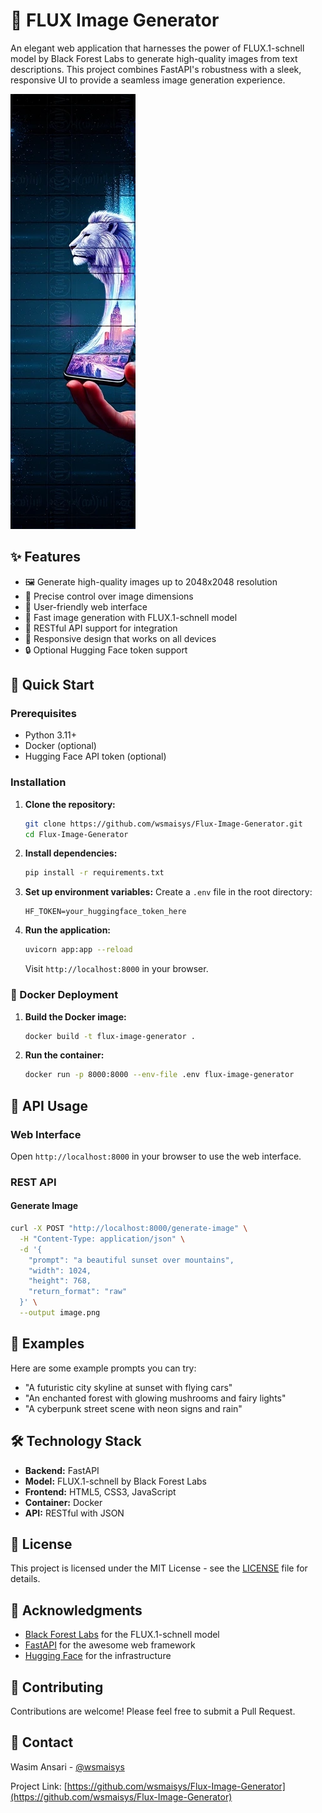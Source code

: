# 🎨 FLUX Image Generator

An elegant web application that harnesses the power of FLUX.1-schnell model by Black Forest Labs to generate high-quality images from text descriptions. This project combines FastAPI's robustness with a sleek, responsive UI to provide a seamless image generation experience.

![FLUX Image Generator Demo](static/11.png)

## ✨ Features

- 🖼️ Generate high-quality images up to 2048x2048 resolution
- 🎯 Precise control over image dimensions
- 💫 User-friendly web interface
- 🚀 Fast image generation with FLUX.1-schnell model
- 🔌 RESTful API support for integration
- 📱 Responsive design that works on all devices
- 🔒 Optional Hugging Face token support

## 🚀 Quick Start

### Prerequisites

- Python 3.11+
- Docker (optional)
- Hugging Face API token (optional)

### Installation

1. **Clone the repository:**
   ```bash
   git clone https://github.com/wsmaisys/Flux-Image-Generator.git
   cd Flux-Image-Generator
   ```

2. **Install dependencies:**
   ```bash
   pip install -r requirements.txt
   ```

3. **Set up environment variables:**
   Create a `.env` file in the root directory:
   ```env
   HF_TOKEN=your_huggingface_token_here
   ```

4. **Run the application:**
   ```bash
   uvicorn app:app --reload
   ```

   Visit `http://localhost:8000` in your browser.

### 🐳 Docker Deployment

1. **Build the Docker image:**
   ```bash
   docker build -t flux-image-generator .
   ```

2. **Run the container:**
   ```bash
   docker run -p 8000:8000 --env-file .env flux-image-generator
   ```

## 🔧 API Usage

### Web Interface
Open `http://localhost:8000` in your browser to use the web interface.

### REST API

#### Generate Image
```bash
curl -X POST "http://localhost:8000/generate-image" \
  -H "Content-Type: application/json" \
  -d '{
    "prompt": "a beautiful sunset over mountains",
    "width": 1024,
    "height": 768,
    "return_format": "raw"
  }' \
  --output image.png
```

## 🎨 Examples

Here are some example prompts you can try:

- "A futuristic city skyline at sunset with flying cars"
- "An enchanted forest with glowing mushrooms and fairy lights"
- "A cyberpunk street scene with neon signs and rain"

## 🛠️ Technology Stack

- **Backend:** FastAPI
- **Model:** FLUX.1-schnell by Black Forest Labs
- **Frontend:** HTML5, CSS3, JavaScript
- **Container:** Docker
- **API:** RESTful with JSON

## 📝 License

This project is licensed under the MIT License - see the [LICENSE](LICENSE) file for details.

## 🙏 Acknowledgments

- [Black Forest Labs](https://huggingface.co/black-forest-labs) for the FLUX.1-schnell model
- [FastAPI](https://fastapi.tiangolo.com/) for the awesome web framework
- [Hugging Face](https://huggingface.co/) for the infrastructure

## 🤝 Contributing

Contributions are welcome! Please feel free to submit a Pull Request.

## 📧 Contact

Wasim Ansari - [@wsmaisys](https://github.com/wsmaisys)

Project Link: [https://github.com/wsmaisys/Flux-Image-Generator](https://github.com/wsmaisys/Flux-Image-Generator)
